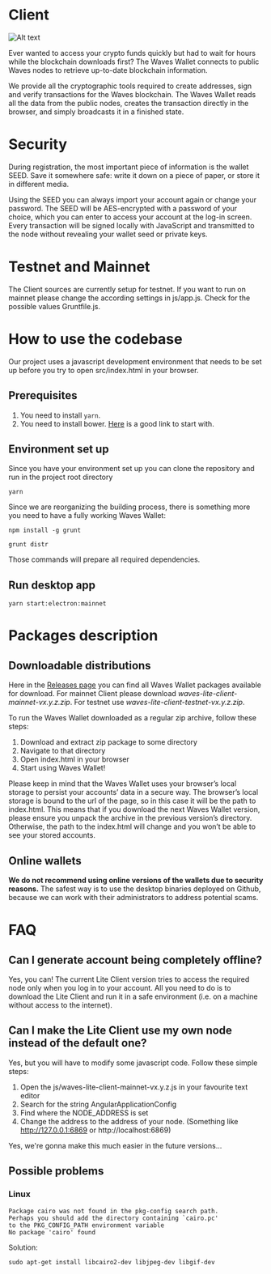 # Client

![Alt text](https://pbs.twimg.com/media/CjUjPVgVAAA60Pv.jpg "Waves Lite Client Screen")

Ever wanted to access your crypto funds quickly but had to wait for hours while the blockchain downloads first?
The Waves Wallet connects to public Waves nodes to retrieve up-to-date blockchain information.

We provide all the cryptographic tools required to create addresses, sign and verify transactions for the Waves blockchain.
The Waves Wallet reads all the data from the public nodes, creates the transaction directly in the browser,
and simply broadcasts it in a finished state.

# Security

During registration, the most important piece of information is the wallet SEED. Save it somewhere safe:
write it down on a piece of paper, or store it in different media.


Using the SEED you can always import your account again or change your password. The SEED will be AES-encrypted
with a password of your choice, which you can enter to access your account at the log-in screen.
Every transaction will be signed locally with JavaScript and transmitted to the node without revealing your wallet seed or private keys.

# Testnet and Mainnet

The Client sources are currently setup for testnet.
If you want to run on mainnet please change the according settings in js/app.js. Check for the possible values Gruntfile.js.

# How to use the codebase

Our project uses a javascript development environment that needs to be set up before you try to open src/index.html in your browser.

## Prerequisites

1. You need to install `yarn`.
2. You need to install bower. [Here](https://bower.io/) is a good link to start with.

## Environment set up

Since you have your environment set up you can clone the repository and run in the project root directory
```
yarn
```
Since we are reorganizing the building process, there is something more you need to have a fully working Waves Wallet:
```
npm install -g grunt

grunt distr
```
Those commands will prepare all required dependencies. 

## Run desktop app

```
yarn start:electron:mainnet

```

# Packages description

## Downloadable distributions

Here in the [Releases page](https://github.com/waves-wallet/wallet/releases) you can find all Waves Wallet packages available for download.
For mainnet Client please download *waves-lite-client-mainnet-vx.y.z.zip*.
For testnet use *waves-lite-client-testnet-vx.y.z.zip*.

To run the Waves Wallet downloaded as a regular zip archive, follow these steps:
1. Download and extract zip package to some directory
2. Navigate to that directory
3. Open index.html in your browser
4. Start using Waves Wallet!

Please keep in mind that the Waves Wallet uses your browser’s local storage to persist your accounts’ data in a secure way.
The browser’s local storage is bound to the url of the page, so in this case it will be the path to index.html.
This means that if you download the next Waves Wallet version, please ensure you unpack the archive in the previous version’s directory.
Otherwise, the path to the index.html will change and you won’t be able to see your stored accounts.


## Online wallets

**We do not recommend using online versions of the wallets due to security reasons.**
The safest way is to use the desktop binaries deployed on Github, because we can work with their administrators to address potential scams.

# FAQ
## Can I generate account being completely offline?

Yes, you can! The current Lite Client version tries to access the required node only when you log in to your account.
All you need to do is to download the Lite Client and run it in a safe environment (i.e. on a machine without access to the internet).

## Can I make the Lite Client use my own node instead of the default one?

Yes, but you will have to modify some javascript code. Follow these simple steps:
1. Open the js/waves-lite-client-mainnet-vx.y.z.js in your favourite text editor
2. Search for the string AngularApplicationConfig
3. Find where the NODE_ADDRESS is set
4. Change the address to the address of your node. (Something like http://127.0.0.1:6869 or http://localhost:6869)

Yes, we're gonna make this much easier in the future versions...

## Possible problems
### Linux
```
Package cairo was not found in the pkg-config search path.
Perhaps you should add the directory containing `cairo.pc'
to the PKG_CONFIG_PATH environment variable
No package 'cairo' found
```
Solution:
```
sudo apt-get install libcairo2-dev libjpeg-dev libgif-dev
```
